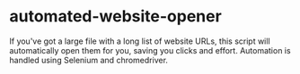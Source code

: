 # automated-website-opener
If you've got a large file with a long list of website URLs, this script will automatically open them for you, saving you clicks and effort. Automation is handled using Selenium and chromedriver.
